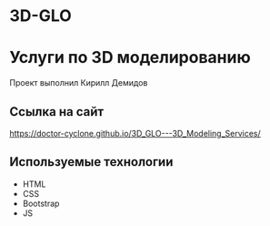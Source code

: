 # 3D-GLO
# Услуги по 3D моделированию
Проект выполнил Кирилл Демидов

## Ссылка на сайт
https://doctor-cyclone.github.io/3D_GLO---3D_Modeling_Services/

## Используемые технологии
- HTML
- CSS
- Bootstrap
- JS
